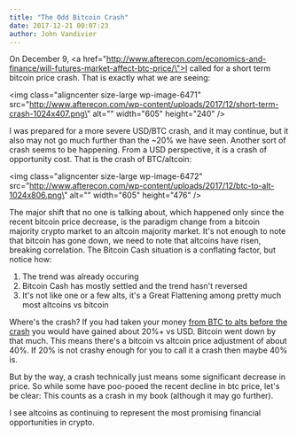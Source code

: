 ```yaml
---
title: "The Odd Bitcoin Crash"
date: 2017-12-21 00:07:23
author: John Vandivier
---
```




On December 9, <a href=\"http://www.afterecon.com/economics-and-finance/will-futures-market-affect-btc-price/\">I called for a short term bitcoin price crash</a>. That is exactly what we are seeing:

<img class=\"aligncenter size-large wp-image-6471\" src=\"http://www.afterecon.com/wp-content/uploads/2017/12/short-term-crash-1024x407.png\" alt=\"\" width=\"605\" height=\"240\" />

I was prepared for a more severe USD/BTC crash, and it may continue, but it also may not go much further than the ~20% we have seen. Another sort of crash seems to be happening. From a USD perspective, it is a crash of opportunity cost. That is the crash of BTC/altcoin:

<img class=\"aligncenter size-large wp-image-6472\" src=\"http://www.afterecon.com/wp-content/uploads/2017/12/btc-to-alt-1024x806.png\" alt=\"\" width=\"605\" height=\"476\" />

The major shift that no one is talking about, which happened only since the recent bitcoin price decrease, is the paradigm change from a bitcoin majority crypto market to an altcoin majority market. It's not enough to note that bitcoin has gone down, we need to note that altcoins have risen, breaking correlation. The Bitcoin Cash situation is a conflating factor, but notice how:
<ol>
 	<li>The trend was already occuring</li>
 	<li>Bitcoin Cash has mostly settled and the trend hasn't reversed</li>
 	<li>It's not like one or a few alts, it's a Great Flattening among pretty much most altcoins vs bitcoin</li>
</ol>
Where's the crash? If you had taken your money <a href=\"http://www.afterecon.com/economics-and-finance/ripe-for-altcoins/\">from BTC to alts before the crash</a> you would have gained about 20%+ vs USD. Bitcoin went down by that much. This means there's a bitcoin vs altcoin price adjustment of about 40%. If 20% is not crashy enough for you to call it a crash then maybe 40% is.

But by the way, a crash technically just means some significant decrease in price. So while some have poo-pooed the recent decline in btc price, let's be clear: This counts as a crash in my book (although it may go further).

I see altcoins as continuing to represent the most promising financial opportunities in crypto.